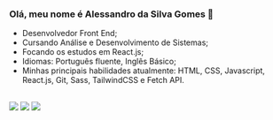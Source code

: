 ### Olá, meu nome é Alessandro da Silva Gomes 👋

- Desenvolvedor Front End;
- Cursando Análise e Desenvolvimento de Sistemas;
- Focando os estudos em React.js;
- Idiomas: Português fluente, Inglês Básico;
- Minhas principais habilidades atualmente: HTML, CSS, Javascript, React.js, Git, Sass, TailwindCSS e Fetch API.

<div><br>
  <a href="https://www.instagram.com/allesssandro_gomes" target="_blank"><img src="https://img.shields.io/badge/-Instagram-%23E4405F?style=for-the-badge&logo=instagram&logoColor=white" target="_blank"></a>
  <a href = "mailto:alllessandrogomes@gmail.com"><img src="https://img.shields.io/badge/-Gmail-%23333?style=for-the-badge&logo=gmail&logoColor=white" target="_blank"></a>
  <a href="https://www.linkedin.com/in/alessandro-da-silva-gomes-a82286240/" target="_blank"><img src="https://img.shields.io/badge/-LinkedIn-%230077B5?style=for-the-badge&logo=linkedin&logoColor=white" target="_blank"></a>
